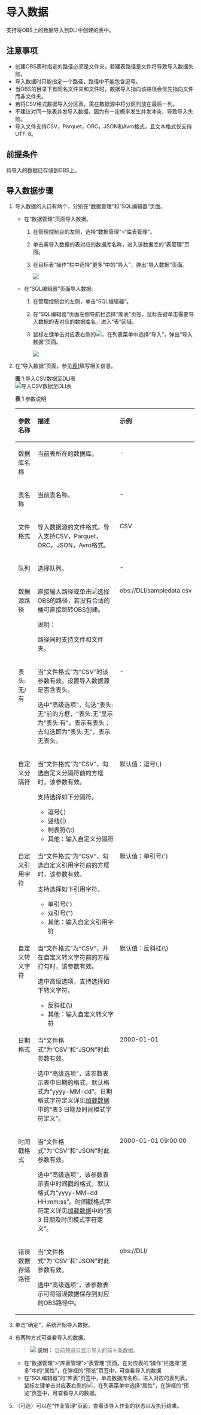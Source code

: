 # 导入数据<a name="dli_01_0253"></a>

支持将OBS上的数据导入到DLI中创建的表中。

## 注意事项<a name="section321713588229"></a>

-   创建OBS表时指定的路径必须是文件夹，若建表路径是文件将导致导入数据失败。
-   导入数据时只能指定一个路径，路径中不能包含逗号。
-   当OBS的目录下有同名文件夹和文件时，数据导入指向该路径会优先指向文件而非文件夹。
-   若将CSV格式数据导入分区表，需在数据源中将分区列放在最后一列。
-   不建议对同一张表并发导入数据，因为有一定概率发生并发冲突，导致导入失败。
-   导入文件支持CSV，Parquet，ORC，JSON和Avro格式，且文本格式仅支持UTF-8。

## 前提条件<a name="section46923850144935"></a>

待导入的数据已存储到OBS上。

## 导入数据步骤<a name="section1935812127104"></a>

1.  导入数据的入口有两个，分别在“数据管理“和“SQL编辑器“页面。
    -   在“数据管理“页面导入数据。
        1.  在管理控制台的左侧，选择“数据管理“\>“库表管理“。
        2.  单击需导入数据的表对应的数据库名称，进入该数据库的“表管理”页面。
        3.  在目标表“操作”栏中选择“更多”中的“导入”，弹出“导入数据“页面。

            ![](figures/11-1-7导入数据-zh.png)

    -   在“SQL编辑器“页面导入数据。
        1.  在管理控制台的左侧，单击“SQL编辑器“。
        2.  在“SQL编辑器“页面左侧导航栏选择“库表”页签，鼠标左键单击需要导入数据的表对应的数据库名，进入“表”区域。
        3.  鼠标左键单击对应表右侧的![](figures/zh-cn_image_0237990324.png)，在列表菜单中选择“导入”，弹出“导入数据“页面。

            ![](figures/11-1-7导入数据SQL编辑器-zh.png)


2.  在“导入数据”页面，参见[表1](#table48581581434)填写相关信息。

    **图 1**  导入CSV数据至DLI表<a name="fig684328336"></a>  
    ![](figures/导入CSV数据至DLI表.png "导入CSV数据至DLI表")

    **表 1**  参数说明

    <a name="table48581581434"></a>
    <table><thead align="left"><tr id="row3843181339"><th class="cellrowborder" valign="top" width="20.3%" id="mcps1.2.4.1.1"><p id="p1984310813310"><a name="p1984310813310"></a><a name="p1984310813310"></a>参数名称</p>
    </th>
    <th class="cellrowborder" valign="top" width="64.2%" id="mcps1.2.4.1.2"><p id="p884311813319"><a name="p884311813319"></a><a name="p884311813319"></a>描述</p>
    </th>
    <th class="cellrowborder" valign="top" width="15.5%" id="mcps1.2.4.1.3"><p id="p98437819316"><a name="p98437819316"></a><a name="p98437819316"></a>示例</p>
    </th>
    </tr>
    </thead>
    <tbody><tr id="row158441581431"><td class="cellrowborder" valign="top" width="20.3%" headers="mcps1.2.4.1.1 "><p id="p6844984317"><a name="p6844984317"></a><a name="p6844984317"></a>数据库名称</p>
    </td>
    <td class="cellrowborder" valign="top" width="64.2%" headers="mcps1.2.4.1.2 "><p id="p7844681939"><a name="p7844681939"></a><a name="p7844681939"></a>当前表所在的数据库。</p>
    </td>
    <td class="cellrowborder" valign="top" width="15.5%" headers="mcps1.2.4.1.3 "><p id="p28441781835"><a name="p28441781835"></a><a name="p28441781835"></a>-</p>
    </td>
    </tr>
    <tr id="row17844387312"><td class="cellrowborder" valign="top" width="20.3%" headers="mcps1.2.4.1.1 "><p id="p78448817317"><a name="p78448817317"></a><a name="p78448817317"></a>表名称</p>
    </td>
    <td class="cellrowborder" valign="top" width="64.2%" headers="mcps1.2.4.1.2 "><p id="p13844381635"><a name="p13844381635"></a><a name="p13844381635"></a>当前表名称。</p>
    </td>
    <td class="cellrowborder" valign="top" width="15.5%" headers="mcps1.2.4.1.3 "><p id="p484416814318"><a name="p484416814318"></a><a name="p484416814318"></a>-</p>
    </td>
    </tr>
    <tr id="row18459820311"><td class="cellrowborder" valign="top" width="20.3%" headers="mcps1.2.4.1.1 "><p id="p184410811311"><a name="p184410811311"></a><a name="p184410811311"></a>文件格式</p>
    </td>
    <td class="cellrowborder" valign="top" width="64.2%" headers="mcps1.2.4.1.2 "><p id="p1184410812310"><a name="p1184410812310"></a><a name="p1184410812310"></a>导入数据源的文件格式。导入支持CSV，Parquet，ORC，JSON，Avro格式。</p>
    </td>
    <td class="cellrowborder" valign="top" width="15.5%" headers="mcps1.2.4.1.3 "><p id="p2844889313"><a name="p2844889313"></a><a name="p2844889313"></a>CSV</p>
    </td>
    </tr>
    <tr id="row138451587312"><td class="cellrowborder" valign="top" width="20.3%" headers="mcps1.2.4.1.1 "><p id="p168457815316"><a name="p168457815316"></a><a name="p168457815316"></a>队列</p>
    </td>
    <td class="cellrowborder" valign="top" width="64.2%" headers="mcps1.2.4.1.2 "><p id="p1684517810310"><a name="p1684517810310"></a><a name="p1684517810310"></a>选择队列。</p>
    </td>
    <td class="cellrowborder" valign="top" width="15.5%" headers="mcps1.2.4.1.3 "><p id="p19845485312"><a name="p19845485312"></a><a name="p19845485312"></a>-</p>
    </td>
    </tr>
    <tr id="row13845148639"><td class="cellrowborder" valign="top" width="20.3%" headers="mcps1.2.4.1.1 "><p id="p178451288318"><a name="p178451288318"></a><a name="p178451288318"></a>数据源路径</p>
    </td>
    <td class="cellrowborder" valign="top" width="64.2%" headers="mcps1.2.4.1.2 "><p id="p15845286316"><a name="p15845286316"></a><a name="p15845286316"></a>直接输入路径或单击<a name="image98451381736"></a><a name="image98451381736"></a><span><img id="image98451381736" src="figures/icon-浏览.png"></span>选择OBS的路径，若没有合适的桶可直接跳转OBS创建。</p>
    <div class="note" id="note3205452194215"><a name="note3205452194215"></a><a name="note3205452194215"></a><span class="notetitle"> 说明： </span><div class="notebody"><p id="p7205155219427"><a name="p7205155219427"></a><a name="p7205155219427"></a>路径同时支持文件和文件夹。</p>
    </div></div>
    </td>
    <td class="cellrowborder" valign="top" width="15.5%" headers="mcps1.2.4.1.3 "><p id="p14845158237"><a name="p14845158237"></a><a name="p14845158237"></a>obs://DLI/sampledata.csv</p>
    </td>
    </tr>
    <tr id="row17846481431"><td class="cellrowborder" valign="top" width="20.3%" headers="mcps1.2.4.1.1 "><p id="p16846128931"><a name="p16846128931"></a><a name="p16846128931"></a>表头:无/有</p>
    </td>
    <td class="cellrowborder" valign="top" width="64.2%" headers="mcps1.2.4.1.2 "><p id="p9543131714501"><a name="p9543131714501"></a><a name="p9543131714501"></a>当<span class="parmname" id="parmname254331765014"><a name="parmname254331765014"></a><a name="parmname254331765014"></a>“文件格式”</span>为<span class="parmvalue" id="parmvalue2543201713501"><a name="parmvalue2543201713501"></a><a name="parmvalue2543201713501"></a>“CSV”</span>时该参数有效。设置导入数据源是否含表头。</p>
    <p id="p784648833"><a name="p784648833"></a><a name="p784648833"></a>选中<span class="parmname" id="parmname15361161464715"><a name="parmname15361161464715"></a><a name="parmname15361161464715"></a>“高级选项”</span>，勾选<span class="parmname" id="parmname1353042144718"><a name="parmname1353042144718"></a><a name="parmname1353042144718"></a>“表头:无”</span>前的方框，<span class="parmname" id="parmname063982314814"><a name="parmname063982314814"></a><a name="parmname063982314814"></a>“表头:无”</span>显示为<span class="parmname" id="parmname1790112818475"><a name="parmname1790112818475"></a><a name="parmname1790112818475"></a>“表头:有”</span>，表示有表头；去勾选即为<span class="parmname" id="parmname171354719481"><a name="parmname171354719481"></a><a name="parmname171354719481"></a>“表头:无”</span>，表示无表头。</p>
    </td>
    <td class="cellrowborder" valign="top" width="15.5%" headers="mcps1.2.4.1.3 "><p id="p1846128435"><a name="p1846128435"></a><a name="p1846128435"></a>-</p>
    </td>
    </tr>
    <tr id="row17848281439"><td class="cellrowborder" valign="top" width="20.3%" headers="mcps1.2.4.1.1 "><p id="p16846118734"><a name="p16846118734"></a><a name="p16846118734"></a>自定义分隔符</p>
    </td>
    <td class="cellrowborder" valign="top" width="64.2%" headers="mcps1.2.4.1.2 "><p id="p148473813317"><a name="p148473813317"></a><a name="p148473813317"></a>当<span class="parmname" id="parmname48471985316"><a name="parmname48471985316"></a><a name="parmname48471985316"></a>“文件格式”</span>为<span class="parmvalue" id="parmvalue984714814311"><a name="parmvalue984714814311"></a><a name="parmvalue984714814311"></a>“CSV”</span>，勾选自定义分隔符前的方框时，该参数有效。</p>
    <p id="p7847188036"><a name="p7847188036"></a><a name="p7847188036"></a>支持选择如下分隔符。</p>
    <a name="ul284815816316"></a><a name="ul284815816316"></a><ul id="ul284815816316"><li>逗号(,)</li><li>竖线(|)</li><li>制表符(\t)</li><li>其他：输入自定义分隔符</li></ul>
    </td>
    <td class="cellrowborder" valign="top" width="15.5%" headers="mcps1.2.4.1.3 "><p id="p28481285312"><a name="p28481285312"></a><a name="p28481285312"></a>默认值：逗号(,)</p>
    </td>
    </tr>
    <tr id="row58497819310"><td class="cellrowborder" valign="top" width="20.3%" headers="mcps1.2.4.1.1 "><p id="p18848489316"><a name="p18848489316"></a><a name="p18848489316"></a>自定义引用字符</p>
    </td>
    <td class="cellrowborder" valign="top" width="64.2%" headers="mcps1.2.4.1.2 "><p id="p18849981133"><a name="p18849981133"></a><a name="p18849981133"></a>当<span class="parmname" id="parmname6848681832"><a name="parmname6848681832"></a><a name="parmname6848681832"></a>“文件格式”</span>为<span class="parmvalue" id="parmvalue18481781937"><a name="parmvalue18481781937"></a><a name="parmvalue18481781937"></a>“CSV”</span>，勾选自定义引用字符前的方框时，该参数有效。</p>
    <p id="p108494814317"><a name="p108494814317"></a><a name="p108494814317"></a>支持选择如下引用字符。</p>
    <a name="ul15849288318"></a><a name="ul15849288318"></a><ul id="ul15849288318"><li>单引号(')</li><li>双引号(")</li><li>其他：输入自定义引用字符</li></ul>
    </td>
    <td class="cellrowborder" valign="top" width="15.5%" headers="mcps1.2.4.1.3 "><p id="p12849281739"><a name="p12849281739"></a><a name="p12849281739"></a>默认值：单引号(')</p>
    </td>
    </tr>
    <tr id="row15850884319"><td class="cellrowborder" valign="top" width="20.3%" headers="mcps1.2.4.1.1 "><p id="p98491281834"><a name="p98491281834"></a><a name="p98491281834"></a>自定义转义字符</p>
    </td>
    <td class="cellrowborder" valign="top" width="64.2%" headers="mcps1.2.4.1.2 "><p id="p19849581635"><a name="p19849581635"></a><a name="p19849581635"></a>当<span class="parmname" id="parmname38499814316"><a name="parmname38499814316"></a><a name="parmname38499814316"></a>“文件格式”</span>为<span class="parmvalue" id="parmvalue198492088317"><a name="parmvalue198492088317"></a><a name="parmvalue198492088317"></a>“CSV”</span>，并在自定义转义字符前的方框打勾时，该参数有效。</p>
    <p id="p1885017815318"><a name="p1885017815318"></a><a name="p1885017815318"></a>选中高级选项，支持选择如下转义字符。</p>
    <a name="ul9850081736"></a><a name="ul9850081736"></a><ul id="ul9850081736"><li>反斜杠(\)</li><li>其他：输入自定义转义字符</li></ul>
    </td>
    <td class="cellrowborder" valign="top" width="15.5%" headers="mcps1.2.4.1.3 "><p id="p12850081234"><a name="p12850081234"></a><a name="p12850081234"></a>默认值：反斜杠(\)</p>
    </td>
    </tr>
    <tr id="row88514818311"><td class="cellrowborder" valign="top" width="20.3%" headers="mcps1.2.4.1.1 "><p id="p98507815314"><a name="p98507815314"></a><a name="p98507815314"></a>日期格式</p>
    </td>
    <td class="cellrowborder" valign="top" width="64.2%" headers="mcps1.2.4.1.2 "><p id="p1285020810315"><a name="p1285020810315"></a><a name="p1285020810315"></a>当<span class="parmname" id="parmname28507816310"><a name="parmname28507816310"></a><a name="parmname28507816310"></a>“文件格式”</span>为<span class="parmvalue" id="parmvalue1850384316"><a name="parmvalue1850384316"></a><a name="parmvalue1850384316"></a>“CSV”</span>和<span class="parmvalue" id="parmvalue13850484319"><a name="parmvalue13850484319"></a><a name="parmvalue13850484319"></a>“JSON”</span>时此参数有效。</p>
    <p id="p3851128437"><a name="p3851128437"></a><a name="p3851128437"></a>选中<span class="parmvalue" id="parmvalue1185128335"><a name="parmvalue1185128335"></a><a name="parmvalue1185128335"></a>“高级选项”</span>，该参数表示表中日期的格式，默认格式为<span class="parmname" id="parmname14851781531"><a name="parmname14851781531"></a><a name="parmname14851781531"></a>“yyyy-MM-dd”</span>。日期格式字符定义详见<a href="https://support.huaweicloud.com/sqlreference-dli/dli_08_0100.html" target="_blank" rel="noopener noreferrer">加载数据</a>中的“表3 日期及时间模式字符定义”。</p>
    </td>
    <td class="cellrowborder" valign="top" width="15.5%" headers="mcps1.2.4.1.3 "><p id="p15851582314"><a name="p15851582314"></a><a name="p15851582314"></a>2000-01-01</p>
    </td>
    </tr>
    <tr id="row1685317817310"><td class="cellrowborder" valign="top" width="20.3%" headers="mcps1.2.4.1.1 "><p id="p1585178432"><a name="p1585178432"></a><a name="p1585178432"></a>时间戳格式</p>
    </td>
    <td class="cellrowborder" valign="top" width="64.2%" headers="mcps1.2.4.1.2 "><p id="p13852181332"><a name="p13852181332"></a><a name="p13852181332"></a>当<span class="parmname" id="parmname15852388318"><a name="parmname15852388318"></a><a name="parmname15852388318"></a>“文件格式”</span>为<span class="parmvalue" id="parmvalue285298937"><a name="parmvalue285298937"></a><a name="parmvalue285298937"></a>“CSV”</span>和<span class="parmvalue" id="parmvalue19852181231"><a name="parmvalue19852181231"></a><a name="parmvalue19852181231"></a>“JSON”</span>时此参数有效。</p>
    <p id="p16852168533"><a name="p16852168533"></a><a name="p16852168533"></a>选中<span class="parmvalue" id="parmvalue2852486315"><a name="parmvalue2852486315"></a><a name="parmvalue2852486315"></a>“高级选项”</span>，该参数表示表中时间戳的格式，默认格式为<span class="parmname" id="parmname88521581739"><a name="parmname88521581739"></a><a name="parmname88521581739"></a>“yyyy-MM-dd HH:mm:ss”</span>。时间戳格式字符定义详见<a href="https://support.huaweicloud.com/sqlreference-dli/dli_08_0100.html" target="_blank" rel="noopener noreferrer">加载数据</a>中的“表3 日期及时间模式字符定义”。</p>
    </td>
    <td class="cellrowborder" valign="top" width="15.5%" headers="mcps1.2.4.1.3 "><p id="p148526811314"><a name="p148526811314"></a><a name="p148526811314"></a>2000-01-01 09:00:00</p>
    </td>
    </tr>
    <tr id="row1285810818311"><td class="cellrowborder" valign="top" width="20.3%" headers="mcps1.2.4.1.1 "><p id="p88531980320"><a name="p88531980320"></a><a name="p88531980320"></a>错误数据存储路径</p>
    </td>
    <td class="cellrowborder" valign="top" width="64.2%" headers="mcps1.2.4.1.2 "><p id="p10857178834"><a name="p10857178834"></a><a name="p10857178834"></a>当<span class="parmname" id="parmname38531980310"><a name="parmname38531980310"></a><a name="parmname38531980310"></a>“文件格式”</span>为<span class="parmvalue" id="parmvalue1985319816320"><a name="parmvalue1985319816320"></a><a name="parmvalue1985319816320"></a>“CSV”</span>和<span class="parmvalue" id="parmvalue168531081638"><a name="parmvalue168531081638"></a><a name="parmvalue168531081638"></a>“JSON”</span>时此参数有效。</p>
    <p id="p10857381137"><a name="p10857381137"></a><a name="p10857381137"></a>选中<span class="parmvalue" id="parmvalue88571881733"><a name="parmvalue88571881733"></a><a name="parmvalue88571881733"></a>“高级选项”</span>，该参数表示可将错误数据保存到对应的OBS路径中。</p>
    </td>
    <td class="cellrowborder" valign="top" width="15.5%" headers="mcps1.2.4.1.3 "><p id="p13857178135"><a name="p13857178135"></a><a name="p13857178135"></a>obs://DLI/</p>
    </td>
    </tr>
    </tbody>
    </table>

3.  单击“确定“，系统开始导入数据。
4.  有两种方式可查看导入的数据。

    >![](public_sys-resources/icon-note.gif) **说明：** 
    >目前预览只显示导入的前十条数据。

    -   在“数据管理”\>“库表管理”\>“表管理”页面，在对应表的“操作”栏选择“更多”中的“属性”，在弹框的“预览”页签中，可查看导入的数据
    -   在“SQL编辑器”的“库表”页签中，单击数据库名称，进入对应的表列表，鼠标左键单击对应表右侧的![](figures/zh-cn_image_0237994911.png)，在列表菜单中选择“属性”，在弹框的“预览”页签中，可查看导入的数据。

5.  （可选）可以在“作业管理“页面，查看该导入作业的状态以及执行结果。

